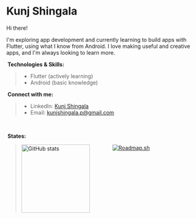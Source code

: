 # Kunj Shingala

Hi there! 

I'm exploring app development and currently learning to build apps with Flutter, using what I know from Android. I love making useful and creative apps, and I'm always looking to learn more.

**️ Technologies & Skills:**

>- Flutter (actively learning)
>- Android (basic knowledge)

**️ Connect with me:**

>- LinkedIn: [Kunj Shingala](https://www.linkedin.com/in/kunjshingala03/)
>- Email: kunjshingala.p@gmail.com

<br>

**️ States:**

><div style="display:flex; gap:30px; flex-wrap:wrap;">
>    <a href="https://github.com/Kunjshingala">
>        <img height="180em" src="https://github-readme-stats-eight-theta.vercel.app/api/top-langs/?username=Kunjshingala&layout=compact&langs_count=8&theme=algolia"   alt="GitHub stats">
>    </a>
>  <br>
>    <a href="https://roadmap.sh/flutter?s=6459d8dff3d9ecfa51d82f3b">
>        <img src="https://api.roadmap.sh/v1-badge/wide/6459d8dff3d9ecfa51d82f3b?variant=dark&roadmaps=flutter" alt="Roadmap.sh">
>    </a>
></div>

